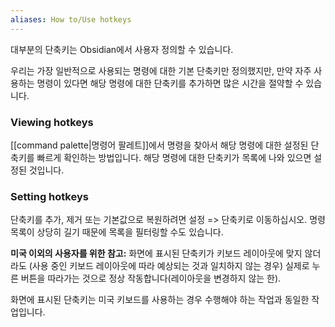 ```yaml
---
aliases: How to/Use hotkeys
---
```

대부분의 단축키는 Obsidian에서 사용자 정의할 수 있습니다.

우리는 가장 일반적으로 사용되는 명령에 대한 기본 단축키만 정의했지만, 만약 자주 사용하는 명령이 있다면 해당 명령에 대한 단축키를 추가하면 많은 시간을 절약할 수 있습니다.

### Viewing hotkeys

[[command palette|명령어 팔레트]]에서 명령을 찾아서 해당 명령에 대한 설정된 단축키를 빠르게 확인하는 방법입니다. 해당 명령에 대한 단축키가 목록에 나와 있으면 설정된 것입니다.

### Setting hotkeys

단축키를 추가, 제거 또는 기본값으로 복원하려면 설정 => 단축키로 이동하십시오. 명령 목록이 상당히 길기 때문에 목록을 필터링할 수도 있습니다.

**미국 이외의 사용자를 위한 참고:** 화면에 표시된 단축키가 키보드 레이아웃에 맞지 않더라도 (사용 중인 키보드 레이아웃에 따라 예상되는 것과 일치하지 않는 경우) 실제로 누른 버튼을 따라가는 것으로 정상 작동합니다(레이아웃을 변경하지 않는 한).

화면에 표시된 단축키는 미국 키보드를 사용하는 경우 수행해야 하는 작업과 동일한 작업입니다.
